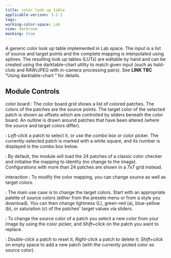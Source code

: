 ```yaml
---
title: color look up table
applicable-verison: 3.2.1
tags: 
working-color-space: Lab 
view: darkroom
masking: true
---
```


A generic color look up table implemented in Lab space. The input is a list of source and target points and the complete mapping is interpolated using splines. The resulting look up tables (LUTs) are editable by hand and can be created using the darktable-chart utility to match given input (such as hald-cluts and RAW/JPEG with in-camera processing pairs). See **LINK TBC** “Using darktable-chart ” for details.

## Module Controls

color board
: The color board grid shows a list of colored patches. The colors of the patches are the source points. The target color of the selected patch is shown as offsets which are controlled by sliders beneath the color board. An outline is drawn around patches that have been altered (where the source and target colors differ). 

: _Left-click_ a patch to select it, or use the combo box or color picker. The currently-selected patch is marked with a white square, and its number is displayed in the combo box below.

: By default, the module will load the 24 patches of a classic color checker and initialise the mapping to identity (no change to the image). Configurations with more than 24 patches are shown in a 7x7 grid instead.

interaction
: To modify the color mapping, you can change source as well as target colors.

: The main use case is to change the target colors. Start with an appropriate palette of source colors (either from the presets menu or from a style you download). You can then change lightness (L), green-red (a), blue-yellow (b), or saturation \(c\) of the patches' target values via sliders.

: To change the source color of a patch you select a new color from your image by using the color picker, and _Shift+click_ on the patch you want to replace.

: _Double-click_ a patch to reset it; _Right-click_ a patch to delete it; _Shift+click_ on empty space to add a new patch (with the currently picked color as source color).